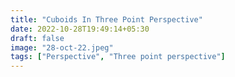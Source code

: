 ```yaml
---
title: "Cuboids In Three Point Perspective"
date: 2022-10-28T19:49:14+05:30
draft: false
image: "28-oct-22.jpeg"
tags: ["Perspective", "Three point perspective"]
---
```

